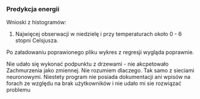 ### Predykcja energii

Wnioski z histogramów:
1. Najwięcej obserwacji w niedzielę i przy temperaturach około 0 - 6 stopni Celsjusza.

Po załadowaniu poprawionego pliku wykres z regresji wygląda poprawnie.

Nie udało się wykonać podpunktu z drzewami - nie akcpetowało Zachmurzenia jako zmiennej. Nie rozumiem dlaczego.
Tak samo z sieciami neuronowymi. Niestety program nie posiada dokumentacji ani wpisów na forach ze względu na brak użytkowników i nie udało mi sie rozwiązać problemu